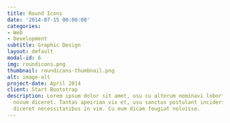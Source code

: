 ```yaml
---
title: Round Icons
date: '2014-07-15 00:00:00'
categories:
- Web
- Development
subtitle: Graphic Design
layout: default
modal-id: 6
img: roundicons.png
thumbnail: roundicons-thumbnail.png
alt: image-alt
project-date: April 2014
client: Start Bootstrap
description: Lorem ipsum dolor sit amet, usu cu alterum nominavi lobortis. At duo
  novum diceret. Tantas apeirian vix et, usu sanctus postulant inciderint ut, populo
  diceret necessitatibus in vim. Cu eum dicam feugiat noluisse.
---
```


